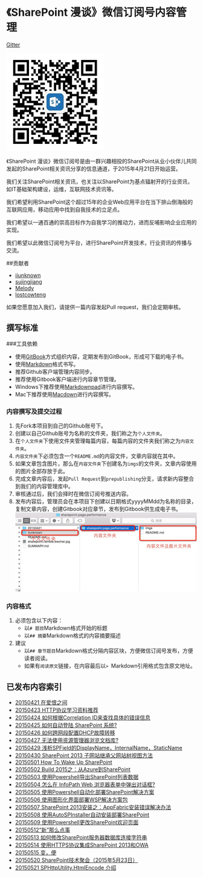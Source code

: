 # 《SharePoint 漫谈》微信订阅号内容管理

[Gitter](https://webhooks.gitter.im/e/5d76058753dfc94f30bb)

![微信订阅号二维码](sharepoint.ramble.wechat.jpg)

《SharePoint 漫谈》微信订阅号是由一群兴趣相投的SharePoint从业小伙伴儿共同发起的SharePoint相关资讯分享的信息通道，于2015年4月21日开始运营。

我们关注SharePoint相关资讯，也关注以SharePoint为基点辐射开的行业资讯，如IT基础架构建设，运维，互联网技术资讯等。

我们希望利用SharePoint这个超过15年的企业Web应用平台在当下排山倒海般的互联网应用，移动应用中找到自我技术的立足点。

我们希望以一通百通的崇高目标作为自我学习的推动力，进而反哺影响企业应用的实现。

我们希望以此微信订阅号为平台，进行SharePoint开发技术，行业资讯的传播与交流。


##贡献者
* [iiunknown](https://github.com/iiunknown)
* [sujingjiang](https://github.com/sujingjiang)
* [Melody](https://github.com/melodytu)
* [lostcowteng](https://github.com/lostcowteng)

如果您愿意加入我们，请提供一篇内容发起Pull request，我们会定期审核。

## 撰写标准
###工具依赖
* 使用[GitBook](https://www.gitbook.com)方式组织内容，定期发布到GitBook，形成可下载的电子书。
* 使用[Markdown](https://github.com/riku/Markdown-Syntax-CN)格式书写。
* 推荐Github客户端管理内容同步。
* 推荐使用Gitbook客户端进行内容章节管理。
* Windows下推荐使用[Markdownpad](http://www.markdownpad.com/)进行内容撰写。
* Mac下推荐使用[Macdown](https://github.com/uranusjr/macdown)进行内容撰写。

### 内容撰写及提交过程
1. 先Fork本项目到自己的Github账号下。
2. 创建以自己Github账号为名称的文件夹，我们称之为`个人文件夹`。
3. 在`个人文件夹`下使用文件夹管理每篇内容，每篇内容的文件夹我们称之为`内容文件夹`。
4. `内容文件夹`下必须包含一个`README.md`的内容文件，文章内容就在其中。
5. 如果文章包含图片，那么在`内容文件夹`下创建名为`imgs`的文件夹，文章内容使用的图片全部存放于此。
6. 完成文章内容后，发起`Pull Request`到`prepublishing`分支，请求新内容整合到我们的内容管理库中。
7. 审核通过后，我们会择时在微信订阅号推送内容。
8. 发布内容后，管理员会在本项目下创建以日期格式yyyyMMdd为名称的目录，复制文章内容，创建Gitbook对应章节，发布到Gitbook供生成电子书。
![个人文件夹内容组织示例](content.png)

### 内容格式
1. 必须包含以下内容：
    * 以`# 题目`Markdown格式开始的标题
    * 以`## 摘要`Markdown格式的内容摘要描述
2. 建议
    * 以`## 章节题目`Markdown格式分隔内容区块，方便微信订阅号发布，方便读者阅读。
    * 如果有`阅读原文`链接，在内容最后以`> `Markdown引用格式包含原文地址。


## 已发布内容索引

* [20150421 在爱恨之间](20150421/README.md)
* [20150423 HTTP协议学习资料推荐](20150423/README.md)
* [20150424 如何根据Correlation ID来查找具体的错误信息](20150424/README.md)
* [20150425 如何自动登陆 SharePoint 系统?](20150425/README.md)
* [20150426 如何跨网段配置DHCP故障转移](20150426/README.md)
* [20150427 无法使用资源管理器浏览文档库?](20150427/README.md)
* [20150429 浅析SPField的DisplayName，InternalName，StaticName](20150429/README.md)
* [20150430 SharePoint 2013 子网站继承父网站树视图方法](20150430/README.md)
* [20150501 How To Wake Up SharePoint](20150501/README.md)
* [20150502 Build 2015之：从Azure到SharePoint](20150502/README.md)
* [20150503 使用Powershell导出SharePoint列表数据](20150503/README.md)
* [20150504 怎么在 InfoPath Web 浏览器表单中弹出对话框?](20150504/README.md)
* [20150505 使用Powershell自动化部署SharePoint解决方案](20150505/README.md)
* [20150506 使用图形化界面部署WSP解决方案包](20150506/README.md)
* [20150507 SharePoint 2013安装之：AppFabric安装错误解决办法](20150507/README.md)
* [20150508 使用AutoSPInstaller自动安装部署SharePoint](20150508/README.md)
* [20150509 使用Powershell更改SharePoint欢迎页面](20150509/README.md)
* [20150512“新”那么点事](20150512/README.md)
* [20150513 如何修改SharePoint服务器数据库连接字符串](20150513/README.md)
* [20150514 使用HTTPS协议集成SharePoint 2013和OWA](20150514/README.md)
* [20150515 变，便](20150515/README.md)
* [20150520 SharePoint技术聚会（2015年5月23日）](20150520/README.md)
* [20150521 SPHttpUtility.HtmlEncode 介绍](20150521/README.md)
